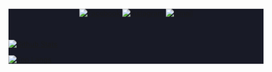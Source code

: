 <div style="background-color: #181a26">

<div align="center">

[![Facebook](https://img.shields.io/badge/-Facebook-282a36?logo=facebook)](https://facebook.com/al.co.j.s)
[![Instagram](https://img.shields.io/badge/-Instagram-282a36?logo=instagram)](https://instagram.com/al.co.js)
[![Gmail](https://img.shields.io/badge/-Gmail-282a36?logo=gmail)](mailto:shimjs81@gmail.com)

</div>

<br />

[![Github Stats](https://github-readme-stats.vercel.app/api?username=al-co-js&count_private=true&show_icons=true&theme=dracula)](https://github.com/anuraghazra/github-readme-stats)

[![Top Langs](https://github-readme-stats.vercel.app/api/top-langs/?username=al-co-js&layout=compact&theme=dracula)](https://github.com/anuraghazra/github-readme-stats)

</div>

